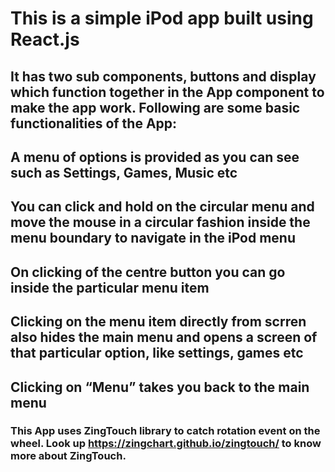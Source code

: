 # This is a simple iPod app built using React.js

## It has two sub components, buttons and display which function together in the App component to make the app work. Following are some basic functionalities of the App:

## A menu of options is provided as you can see such as Settings, Games, Music etc

## You can click and hold on the circular menu and move the mouse in a circular fashion inside the menu boundary to navigate in the iPod menu

## On clicking of the centre button you can go inside the particular menu item

## Clicking on the menu item directly from scrren also hides the main menu and opens a screen of that particular option, like settings, games etc

## Clicking on “Menu” takes you back to the main menu

### This App uses ZingTouch library to catch rotation event on the wheel. Look up https://zingchart.github.io/zingtouch/ to know more about ZingTouch.

